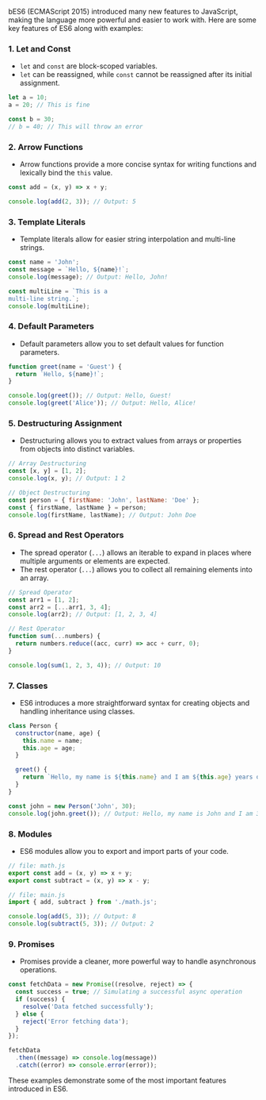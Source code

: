 bES6 (ECMAScript 2015) introduced many new features to JavaScript, making the language more powerful and easier to work with. Here are some key features of ES6 along with examples:

### 1. **Let and Const**
   - `let` and `const` are block-scoped variables.
   - `let` can be reassigned, while `const` cannot be reassigned after its initial assignment.

   ```javascript
   let a = 10;
   a = 20; // This is fine

   const b = 30;
   // b = 40; // This will throw an error
   ```

### 2. **Arrow Functions**
   - Arrow functions provide a more concise syntax for writing functions and lexically bind the `this` value.

   ```javascript
   const add = (x, y) => x + y;

   console.log(add(2, 3)); // Output: 5
   ```

### 3. **Template Literals**
   - Template literals allow for easier string interpolation and multi-line strings.

   ```javascript
   const name = 'John';
   const message = `Hello, ${name}!`;
   console.log(message); // Output: Hello, John!

   const multiLine = `This is a
   multi-line string.`;
   console.log(multiLine);
   ```

### 4. **Default Parameters**
   - Default parameters allow you to set default values for function parameters.

   ```javascript
   function greet(name = 'Guest') {
     return `Hello, ${name}!`;
   }

   console.log(greet()); // Output: Hello, Guest!
   console.log(greet('Alice')); // Output: Hello, Alice!
   ```

### 5. **Destructuring Assignment**
   - Destructuring allows you to extract values from arrays or properties from objects into distinct variables.

   ```javascript
   // Array Destructuring
   const [x, y] = [1, 2];
   console.log(x, y); // Output: 1 2

   // Object Destructuring
   const person = { firstName: 'John', lastName: 'Doe' };
   const { firstName, lastName } = person;
   console.log(firstName, lastName); // Output: John Doe
   ```

### 6. **Spread and Rest Operators**
   - The spread operator (`...`) allows an iterable to expand in places where multiple arguments or elements are expected.
   - The rest operator (`...`) allows you to collect all remaining elements into an array.

   ```javascript
   // Spread Operator
   const arr1 = [1, 2];
   const arr2 = [...arr1, 3, 4];
   console.log(arr2); // Output: [1, 2, 3, 4]

   // Rest Operator
   function sum(...numbers) {
     return numbers.reduce((acc, curr) => acc + curr, 0);
   }

   console.log(sum(1, 2, 3, 4)); // Output: 10
   ```

### 7. **Classes**
   - ES6 introduces a more straightforward syntax for creating objects and handling inheritance using classes.

   ```javascript
   class Person {
     constructor(name, age) {
       this.name = name;
       this.age = age;
     }

     greet() {
       return `Hello, my name is ${this.name} and I am ${this.age} years old.`;
     }
   }

   const john = new Person('John', 30);
   console.log(john.greet()); // Output: Hello, my name is John and I am 30 years old.
   ```

### 8. **Modules**
   - ES6 modules allow you to export and import parts of your code.

   ```javascript
   // file: math.js
   export const add = (x, y) => x + y;
   export const subtract = (x, y) => x - y;

   // file: main.js
   import { add, subtract } from './math.js';

   console.log(add(5, 3)); // Output: 8
   console.log(subtract(5, 3)); // Output: 2
   ```

### 9. **Promises**
   - Promises provide a cleaner, more powerful way to handle asynchronous operations.

   ```javascript
   const fetchData = new Promise((resolve, reject) => {
     const success = true; // Simulating a successful async operation
     if (success) {
       resolve('Data fetched successfully');
     } else {
       reject('Error fetching data');
     }
   });

   fetchData
     .then((message) => console.log(message))
     .catch((error) => console.error(error));

   ```

These examples demonstrate some of the most important features introduced in ES6.